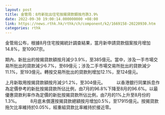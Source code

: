 ```yaml
---
layout: post
title: 金管局：8月新批出住宅按揭貸款額按月跌3.9%
date: 2022-09-30 19:00:14.000000000 +08:00
link: https://news.rthk.hk/rthk/ch/component/k2/1669158-20220930.htm
categories: rthk
---
```


金管局公布，根據8月住宅按揭統計調查結果，當月新申請貸款個案按月增加14.8%，至10907宗。

期內，新批出的按揭貸款額按月減少3.9%，至385億元。當中，涉及一手市場交易所批出的貸款減少6.7%，至69億元；涉及二手市場交易所批出的貸款減少11.1%，至193億元。轉按交易所批出的貸款則增加12.1%，至124億元。

上月新取用按揭貸款額按月減少1.2%，至304億元。
　　 
以香港銀行同業拆息作為定價參考的新批按揭貸款所佔比例，由7月的96.8%下降至8月的96.6%。以最優惠貸款利率作為定價的新批按揭貸款所佔比例，由7月的1%上升至8月份的1.3%。
　　 
8月底未償還按揭貸款總額按月增加0.5%，至17915億元。按揭貸款拖欠比率維持於0.05%，經重組貸款比率維持於接近零。
